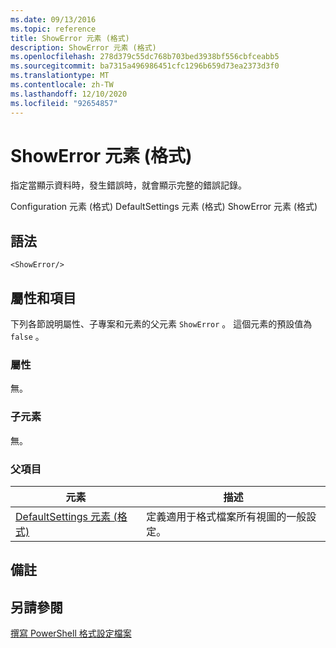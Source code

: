 ```yaml
---
ms.date: 09/13/2016
ms.topic: reference
title: ShowError 元素 (格式)
description: ShowError 元素 (格式)
ms.openlocfilehash: 278d379c55dc768b703bed3938bf556cbfceabb5
ms.sourcegitcommit: ba7315a496986451cfc1296b659d73ea2373d3f0
ms.translationtype: MT
ms.contentlocale: zh-TW
ms.lasthandoff: 12/10/2020
ms.locfileid: "92654857"
---
```

# <a name="showerror-element-format"></a>ShowError 元素 (格式)

指定當顯示資料時，發生錯誤時，就會顯示完整的錯誤記錄。

Configuration 元素 (格式) DefaultSettings 元素 (格式) ShowError 元素 (格式) 

## <a name="syntax"></a>語法

```scr
<ShowError/>
```

## <a name="attributes-and-elements"></a>屬性和項目

下列各節說明屬性、子專案和元素的父元素 `ShowError` 。 這個元素的預設值為 `false` 。

### <a name="attributes"></a>屬性

無。

### <a name="child-elements"></a>子元素

無。

### <a name="parent-elements"></a>父項目

|元素|描述|
|-------------|-----------------|
|[DefaultSettings 元素 (格式)](./defaultsettings-element-format.md)|定義適用于格式檔案所有視圖的一般設定。|

## <a name="remarks"></a>備註

## <a name="see-also"></a>另請參閱

[撰寫 PowerShell 格式設定檔案](./writing-a-powershell-formatting-file.md)

